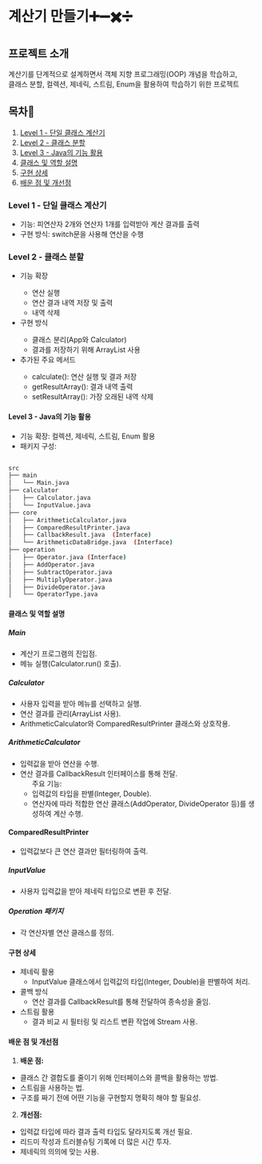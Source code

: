 # 계산기 만들기➕➖✖️➗

## 프로젝트 소개
계산기를 단계적으로 설계하면서 객체 지향 프로그래밍(OOP) 개념을 학습하고,   
클래스 분할, 컬렉션, 제네릭, 스트림, Enum을 활용하여 학습하기 위한 프로젝트


## 목차🔗
1. [Level 1 - 단일 클래스 계산기](#level-1---단일-클래스-계산기)
2. [Level 2 - 클래스 분할](#level-2---클래스-분할)
3. [Level 3 - Java의 기능 활용](#level-3---java의-기능-활용)
4. [클래스 및 역할 설명](#클래스-및-역할-설명)
5. [구현 상세](#구현-상세)
6. [배운 점 및 개선점](#배운-점-및-개선점)

### Level 1 - 단일 클래스 계산기
<ul>
<li>기능: 피연산자 2개와 연산자 1개를 입력받아 계산 결과를 출력 </li>
<li>구현 방식: switch문을 사용해 연산을 수행</li>
</ul>

### Level 2 - 클래스 분할
<ul>
<li>기능 확장</li>
<ul>
<li>연산 실행</li>
<li>연산 결과 내역 저장 및 출력</li>
<li>내역 삭제</li>
</ul>
<li>구현 방식</li>
<ul>
<li>클래스 분리(App와 Calculator) </li>
<li>결과를 저장하기 위해 ArrayList 사용 </li>
</ul>
<li>추가된 주요 메서드</li>
<ul>
<li>calculate(): 연산 실행 및 결과 저장 </li>
<li>getResultArray(): 결과 내역 출력 </li>
<li>setResultArray(): 가장 오래된 내역 삭제 </li>
</ul>
</ul>



#### Level 3 - Java의 기능 활용
<ul>
<li>기능 확장: 컬렉션, 제네릭, 스트림, Enum 활용
<li>패키지 구성:
</ul>

```bash

src
├── main
│   └── Main.java
├── calculator
│   ├── Calculator.java
│   └── InputValue.java
├── core
│   ├── ArithmeticCalculator.java
│   ├── ComparedResultPrinter.java
│   ├── CallbackResult.java  (Interface)
│   └── ArithmeticDataBridge.java  (Interface)
├── operation
│   ├── Operator.java (Interface)
│   ├── AddOperator.java
│   ├── SubtractOperator.java
│   ├── MultiplyOperator.java
│   ├── DivideOperator.java
│   └── OperatorType.java
```

#### 클래스 및 역할 설명
##### Main
<ul>
<li>계산기 프로그램의 진입점.
<li>메뉴 실행(Calculator.run() 호출).
</ul>

##### Calculator
<ul>
<li>사용자 입력을 받아 메뉴를 선택하고 실행.
<li>연산 결과를 관리(ArrayList 사용).
<li>ArithmeticCalculator와 ComparedResultPrinter 클래스와 상호작용.
</ul>

##### ArithmeticCalculator
<ul>
<li>입력값을 받아 연산을 수행.
<li>연산 결과를 CallbackResult 인터페이스를 통해 전달.
<ul>주요 기능:
<li>입력값의 타입을 판별(Integer, Double).
<li>연산자에 따라 적합한 연산 클래스(AddOperator, DivideOperator 등)를 생성하여 계산 수행.
</ul>
</ul>

#### ComparedResultPrinter
<ul>
<li>입력값보다 큰 연산 결과만 필터링하여 출력.
</ul>

##### InputValue
<ul>
<li>사용자 입력값을 받아 제네릭 타입으로 변환 후 전달.
</ul>

##### Operation 패키지
<ul>
<li>각 연산자별 연산 클래스를 정의.
</ul>


#### 구현 상세
<ul>
<li>제네릭 활용
<ul>
<li>InputValue 클래스에서 입력값의 타입(Integer, Double)을 판별하여 처리.
</ul>
<li>콜백 방식
<ul>
<li>연산 결과를 CallbackResult를 통해 전달하여 종속성을 줄임.
</ul>
<li>스트림 활용
<ul>
<li>결과 비교 시 필터링 및 리스트 변환 작업에 Stream 사용.
</ul>
</ul>


#### 배운 점 및 개선점
1. **배운 점:**
<ul>
<li>클래스 간 결합도를 줄이기 위해 인터페이스와 콜백을 활용하는 방법.
<li>스트림을 사용하는 법.
<li>구조를 짜기 전에 어떤 기능을 구현할지 명확히 해야 할 필요성.
</ul>

2. **개선점:**
<ul>
<li>입력값 타입에 따라 결과 출력 타입도 달라지도록 개선 필요.
<li>리드미 작성과 트러블슈팅 기록에 더 많은 시간 투자.
<li>제네릭의 의의에 맞는 사용.
</ul>
